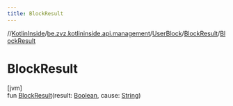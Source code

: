 ```yaml
---
title: BlockResult
---
```

//[KotlinInside](../../../../index.html)/[be.zvz.kotlininside.api.management](../../index.html)/[UserBlock](../index.html)/[BlockResult](index.html)/[BlockResult](-block-result.html)



# BlockResult



[jvm]\
fun [BlockResult](-block-result.html)(result: [Boolean](https://kotlinlang.org/api/latest/jvm/stdlib/kotlin/-boolean/index.html), cause: [String](https://kotlinlang.org/api/latest/jvm/stdlib/kotlin/-string/index.html))




